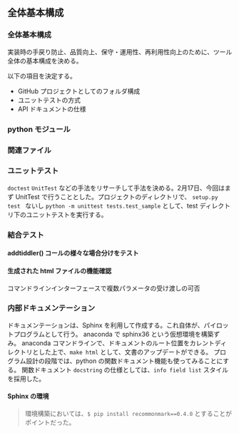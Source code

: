 ## 全体基本構成

### 全体基本構成

実装時の手戻り防止、品質向上、保守・運用性、再利用性向上のために、ツール全体の基本構成を決める。

以下の項目を決定する。

* GitHub プロジェクトとしてのフォルダ構成
* ユニットテストの方式
* API ドキュメントの仕様

### python モジュール



### 関連ファイル



### ユニットテスト

`doctest` `UnitTest` などの手法をリサーチして手法を決める。2月17日、今回はまず UnitTest で行うこととした。プロジェクトのディレクトリで、 `setup.py test ` ないし  `python -m unittest tests.test_sample`  として、test ディレクトリ下のユニットテストを実行する。

### 結合テスト

#### addtiddler() コールの様々な場合分けをテスト

#### 生成された html ファイルの機能確認

コマンドラインインターフェースで複数パラメータの受け渡しの可否

### 内部ドキュメンテーション

ドキュメンテーションは、Sphinx を利用して作成する。これ自体が、パイロットプログラムとして行う。
anaconda で sphinx36 という仮想環境を構築ずみ。
anaconda コマンドラインで、ドキュメントのルート位置をカレントディレクトリとした上で、``make html`` として、文書のアップデートができる。
プログラム設計の段階では、python の関数ドキュメント機能も使ってみることにする。
関数ドキュメント `docstring` の仕様としては、`info field list` スタイルを採用した。

#### Sphinx の環境

> 環境構築においては、``$ pip install recommonmark==0.4.0`` とすることがポイントだった。

<!-- 表組は restructured text で行う 

```eval_rst
=====  =====  =======
A      B      A and B
=====  =====  =======
False  False  False
True   False  False
False  True   False
True   True   True
=====  =====  =======
```
-->

